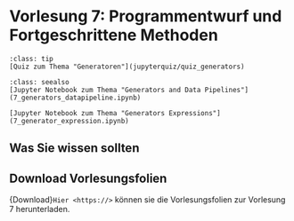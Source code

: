 # Vorlesung 7: Programmentwurf und Fortgeschrittene Methoden

```{admonition} Hier geht zum Quiz...
:class: tip
[Quiz zum Thema "Generatoren"](jupyterquiz/quiz_generators)

```

```{admonition} Beispiele und Vertiefung
:class: seealso
[Jupyter Notebook zum Thema "Generators and Data Pipelines"](7_generators_datapipeline.ipynb)

[Jupyter Notebook zum Thema "Generators Expressions"](7_generator_expression.ipynb)
```

<!--## Was Sie wissen sollten-->
## Was Sie wissen sollten


## Download Vorlesungsfolien

{Download}`Hier <https://>` können sie die Vorlesungsfolien zur Vorlesung 7 herunterladen.

